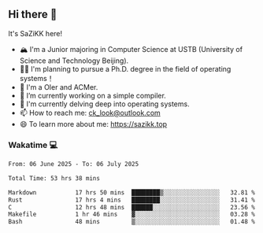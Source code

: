 ## Hi there 👋

It's SaZiKK here!

- 🏔️ I'm a Junior majoring in Computer Science  at USTB (University of Science and Technology Beijing).
- 🧑‍🎓 I'm planning to pursue a Ph.D. degree in the field of operating systems！
- 🚀 I'm a OIer and ACMer.
- 🔭 I’m currently working on a simple compiler.
- 🌱 I'm currently delving deep into operating systems.
- 📫 How to reach me: ck_look@outlook.com
- 😄 To learn more about me: https://sazikk.top

  
<!--
**SaZiKK/SaZiKK** is a ✨ _special_ ✨ repository because its `README.md` (this file) appears on your GitHub profile.

Here are some ideas to get you started:

- 🔭 I’m currently working on ...
- 🌱 I’m currently learning ...
- 👯 I’m looking to collaborate on ...
- 🤔 I’m looking for help with ...
- 💬 Ask me about ...
- 📫 How to reach me: ...
- 😄 Pronouns: ...
- ⚡ Fun fact: ...
-->

### Wakatime 💻

<!--START_SECTION:waka-->

```txt
From: 06 June 2025 - To: 06 July 2025

Total Time: 53 hrs 38 mins

Markdown           17 hrs 50 mins  ████████▒░░░░░░░░░░░░░░░░   32.81 %
Rust               17 hrs 4 mins   ████████░░░░░░░░░░░░░░░░░   31.41 %
C                  12 hrs 48 mins  ██████░░░░░░░░░░░░░░░░░░░   23.56 %
Makefile           1 hr 46 mins    ▓░░░░░░░░░░░░░░░░░░░░░░░░   03.28 %
Bash               48 mins         ▒░░░░░░░░░░░░░░░░░░░░░░░░   01.48 %
```

<!--END_SECTION:waka-->
